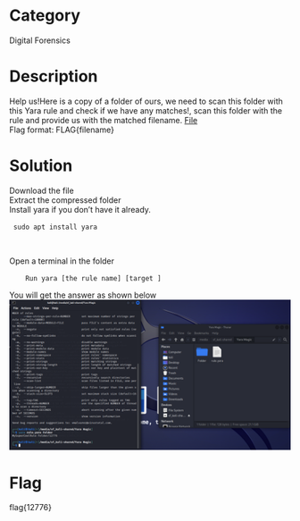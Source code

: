 # Category
Digital Forensics
# Description
Help us!Here is a copy of a folder of ours, 
we need to scan this folder with this Yara rule and check if we have any matches!,
scan this folder with the rule and provide us with the matched filename.
[File](https://hubchallenges.s3.eu-west-1.amazonaws.com/foren/Yara+Magic.tar.gz)</br>
Flag format: FLAG{filename}</br>
# Solution
Download the file</br>
Extract the compressed folder</br>
Install yara if you don’t have it already. 
```
 sudo apt install yara
```
</br>

Open a terminal in the folder</br>
```
    Run yara [the rule name] [target ]
```

You will get the answer as shown below</br>
![screenshot](./img1.png)


# Flag
flag{12776}
